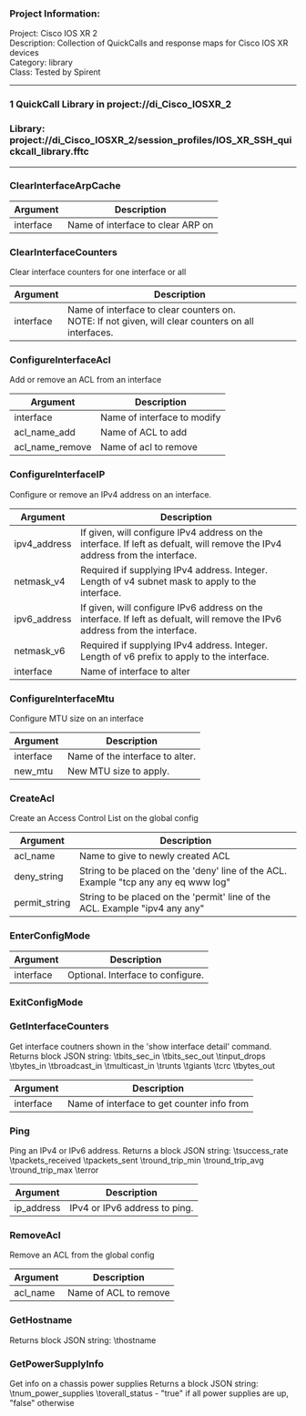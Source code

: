 ### Project Information:
Project: Cisco IOS XR 2  
Description: Collection of QuickCalls and response maps for Cisco IOS XR devices  
Category: library  
Class: Tested by Spirent  
  
___
### 1 QuickCall Library in project://di_Cisco_IOSXR_2
### Library: project://di_Cisco_IOSXR_2/session_profiles/IOS_XR_SSH_quickcall_library.fftc
___
### ClearInterfaceArpCache

Argument | Description
------------ | -------------
interface | Name of interface to clear ARP on
### ClearInterfaceCounters
Clear interface counters for one interface or all

Argument | Description
------------ | -------------
interface | Name of interface to clear counters on. <br>NOTE: If not given, will clear counters on all interfaces.
### ConfigureInterfaceAcl
Add or remove an ACL from an interface

Argument | Description
------------ | -------------
interface | Name of interface to modify
acl_name_add | Name of ACL to add
acl_name_remove | Name of acl to remove
### ConfigureInterfaceIP
Configure or remove an IPv4 address on an interface. 

Argument | Description
------------ | -------------
ipv4_address | If given, will configure IPv4 address on the interface. If left as defualt, will remove the IPv4 address from the interface. <br>
netmask_v4 | Required if supplying IPv4 address. Integer.<br>Length of v4 subnet mask to apply to the interface. 
ipv6_address | If given, will configure IPv6 address on the interface. If left as defualt, will remove the IPv6 address from the interface. <br>
netmask_v6 | Required if supplying IPv4 address. Integer.<br>Length of v6 prefix to apply to the interface. 
interface | Name of interface to alter
### ConfigureInterfaceMtu
Configure MTU size on an interface

Argument | Description
------------ | -------------
interface | Name of the interface to alter.
new_mtu | New MTU size to apply.
### CreateAcl
Create an Access Control List on the global config

Argument | Description
------------ | -------------
acl_name | Name to give to newly created ACL
deny_string | String to be placed on the 'deny' line of the ACL. Example "tcp any any eq www log"
permit_string | String to be placed on the 'permit' line of the ACL. Example "ipv4 any any"
### EnterConfigMode

Argument | Description
------------ | -------------
interface | Optional. Interface to configure. 
### ExitConfigMode
### GetInterfaceCounters
Get interface coutners shown in the 'show interface detail' command.
Returns block JSON string:
\tbits_sec_in
\tbits_sec_out
\tinput_drops
\tbytes_in
\tbroadcast_in
\tmulticast_in
\trunts
\tgiants
\tcrc
\tbytes_out

Argument | Description
------------ | -------------
interface | Name of interface to get counter info from
### Ping
Ping an IPv4 or IPv6 address.
Returns a block JSON string:
\tsuccess_rate
\tpackets_received
\tpackets_sent
\tround_trip_min
\tround_trip_avg
\tround_trip_max
\terror

Argument | Description
------------ | -------------
ip_address | IPv4 or IPv6 address to ping. 
### RemoveAcl
Remove an ACL from the global config

Argument | Description
------------ | -------------
acl_name | Name of ACL to remove
### GetHostname
Returns block JSON string:
\thostname
### GetPowerSupplyInfo
Get info on a chassis power supplies
Returns a block JSON string:
\tnum_power_supplies
\toverall_status - "true" if all power supplies are up, "false" otherwise
